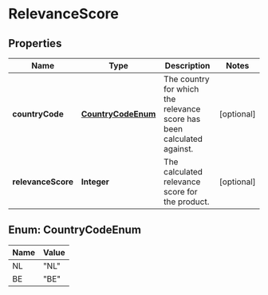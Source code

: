 # RelevanceScore

## Properties

 Name               | Type                                    | Description                                                            | Notes      
--------------------|-----------------------------------------|------------------------------------------------------------------------|------------
 **countryCode**    | [**CountryCodeEnum**](#CountryCodeEnum) | The country for which the relevance score has been calculated against. | [optional] 
 **relevanceScore** | **Integer**                             | The calculated relevance score for the product.                        | [optional] 

<a name="CountryCodeEnum"></a>

## Enum: CountryCodeEnum

 Name | Value          
------|----------------
 NL   | &quot;NL&quot; 
 BE   | &quot;BE&quot; 



